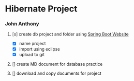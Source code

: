 <h1>Hibernate Project</h1>
<h3>John Anthony</h3>

1. [x] create db project and folder using [Spring Boot Website](https://start.spring.io/)

   - [x] name project
   - [x] import using eclipse
   - [x] upload to git

2. [] create MD document for database practice
3. [] download and copy documents for project
